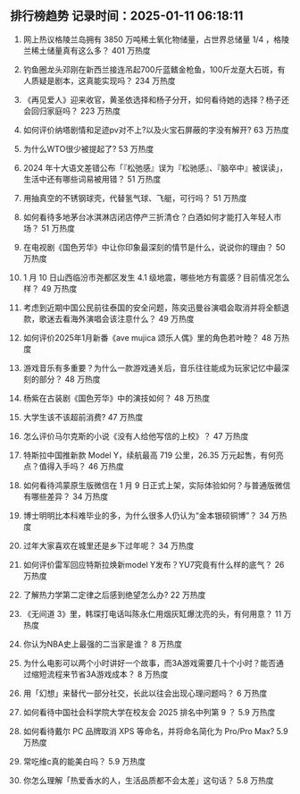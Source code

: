 
## 排行榜趋势 记录时间：2025-01-11 06:18:11
  
  1. 网上热议格陵兰岛拥有 3850 万吨稀土氧化物储量，占世界总储量 1/4 ，格陵兰稀土储量真有这么多？ 401 万热度
    
  2. 钓鱼圈龙头邓刚在新西兰接连吊起700斤蓝鳍金枪鱼，100斤龙趸大石斑，有人质疑是剧本，这真能实现吗？ 234 万热度
    
  3. 《再见爱人》迎来收官，黄圣依选择和杨子分开，如何看待她的选择？杨子还会回归家庭吗？ 223 万热度
    
  4. 如何评价纳塔剧情和足迹pv对不上?以及火宝石屏蔽的字没有解开? 63 万热度
    
  5. 为什么WTO很少被提起了? 53 万热度
    
  6. 2024 年十大语文差错公布「『松弛感』误为『松驰感』、『脑卒中』被误读」，生活中还有哪些词易被用错？ 51 万热度
    
  7. 用抽真空的不锈钢球壳，代替氢气球、飞艇，可行吗？ 51 万热度
    
  8. 如何看待多地茅台冰淇淋店闭店停产三折清仓？白酒如何才能打入年轻人市场？ 51 万热度
    
  9. 在电视剧《国色芳华》中让你印象最深刻的情节是什么，说说你的理由？ 50 万热度
    
  10. 1 月 10 日山西临汾市尧都区发生 4.1 级地震，哪些地方有震感？目前情况怎么样？ 49 万热度
    
  11. 考虑到近期中国公民前往泰国的安全问题，陈奕迅曼谷演唱会取消并将全额退款，歌迷去看海外演唱会该注意什么？ 49 万热度
    
  12. 如何评价2025年1月新番《ave mujica 颂乐人偶》里的角色若叶睦？ 48 万热度
    
  13. 游戏音乐有多重要？为什么一款游戏通关后，音乐往往能成为玩家记忆中最深刻的部分？ 48 万热度
    
  14. 杨紫在古装剧《国色芳华》中的演技如何？ 48 万热度
    
  15. 大学生该不该超前消费? 47 万热度
    
  16. 怎么评价马尔克斯的小说《没有人给他写信的上校》？ 47 万热度
    
  17. 特斯拉中国推新款 Model Y，续航最高 719 公里，26.35 万元起售，有何亮点？值得入手吗？ 46 万热度
    
  18. 如何看待鸿蒙原生版微信在 1 月 9 日正式上架，实际体验如何？与普通版微信有哪些差异？ 34 万热度
    
  19. 博士明明比本科难毕业的多，为什么很多人仍认为“金本银硕铜博”？ 34 万热度
    
  20. 过年大家喜欢在城里还是乡下过年呢？ 34 万热度
    
  21. 如何评价雷军回应特斯拉焕新model Y发布？YU7究竟有什么样的底气？ 26 万热度
    
  22. 了解热力学第二定律之后感到绝望怎么办? 22 万热度
    
  23. 《无间道 3》里，韩琛打电话叫陈永仁用烟灰缸爆沈亮的头，有何用意？ 11 万热度
    
  24. 你认为NBA史上最强的二当家是谁？ 8 万热度
    
  25. 为什么电影可以两个小时讲好一个故事，而3A游戏需要几十个小时？能否通过缩短流程来节省3A游戏成本？ 8 万热度
    
  26. 用「幻想」来替代一部分社交，长此以往会出现心理问题吗？ 6 万热度
    
  27. 如何看待中国社会科学院大学在校友会 2025 排名中列第 9 ？ 5.9 万热度
    
  28. 如何看待戴尔 PC 品牌取消 XPS 等命名，并将命名简化为 Pro/Pro Max? 5.9 万热度
    
  29. 常吃维c真的能美白吗？ 5.9 万热度
    
  30. 你怎么理解「热爱香水的人，生活品质都不会太差」这句话？ 5.8 万热度
    